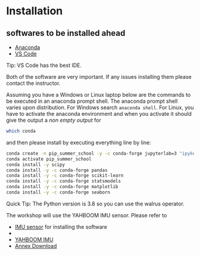 # Installation
## softwares to be installed ahead
- [Anaconda](https://www.anaconda.com/download)
- [VS Code](https://code.visualstudio.com/)

Tip: VS Code has the best IDE.

Both of the software are very important. If any issues installing them please contact the instructor. 


Assuming you have a Windows or Linux laptop below are the commands to be executed in an anaconda prompt shell. The anaconda prompt shell varies upon distribution. For Windows search ```anaconda shell```. For Linux, you have to activate the anaconda environment and when you activate it should give the output a *non empty output* for

```bash
which conda
```
and then please install by executing everything line by line:
```bash
conda create -n pip_summer_school -y -c conda-forge jupyterlab=3 "ipykernel>=6" xeus-python python=3.8
conda activate pip_summer_school
conda install -y scipy
conda install -y -c conda-forge pandas
conda install -y -c conda-forge scikit-learn
conda install -y -c conda-forge statsmodels
conda install -y -c conda-forge matplotlib
conda install -y -c conda-forge seaborn
```

Quick Tip: The Python version is 3.8 so you can use the walrus operator. 

The workshop will use the YAHBOOM IMU sensor. Please refer to
 - [IMU sensor](https://github.com/YahboomTechnology/10-axis_IMU_Module) for installing the software
 - 
 - [YAHBOOM IMU](https://github.com/YahboomTechnology/10-axis_IMU_Module)
 - [Annex Download](https://drive.google.com/drive/u/1/folders/1XkIL0RvOkqZD_GbHdTRHtLtMkgXIC3lu)
